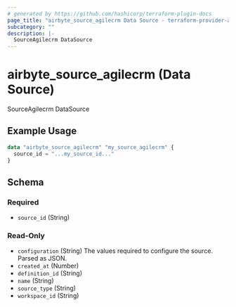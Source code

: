 ```yaml
---
# generated by https://github.com/hashicorp/terraform-plugin-docs
page_title: "airbyte_source_agilecrm Data Source - terraform-provider-airbyte"
subcategory: ""
description: |-
  SourceAgilecrm DataSource
---
```


# airbyte_source_agilecrm (Data Source)

SourceAgilecrm DataSource

## Example Usage

```terraform
data "airbyte_source_agilecrm" "my_source_agilecrm" {
  source_id = "...my_source_id..."
}
```

<!-- schema generated by tfplugindocs -->
## Schema

### Required

- `source_id` (String)

### Read-Only

- `configuration` (String) The values required to configure the source. Parsed as JSON.
- `created_at` (Number)
- `definition_id` (String)
- `name` (String)
- `source_type` (String)
- `workspace_id` (String)
